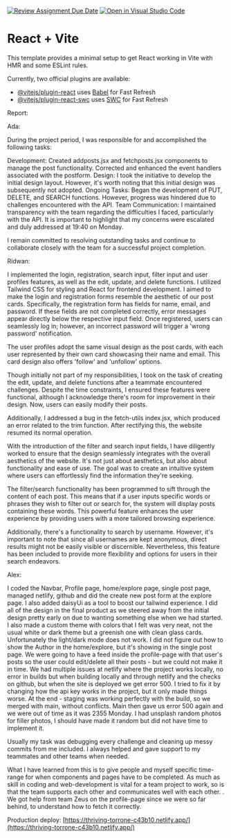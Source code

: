 [![Review Assignment Due Date](https://classroom.github.com/assets/deadline-readme-button-24ddc0f5d75046c5622901739e7c5dd533143b0c8e959d652212380cedb1ea36.svg)](https://classroom.github.com/a/8ndPp79U)
[![Open in Visual Studio Code](https://classroom.github.com/assets/open-in-vscode-718a45dd9cf7e7f842a935f5ebbe5719a5e09af4491e668f4dbf3b35d5cca122.svg)](https://classroom.github.com/online_ide?assignment_repo_id=12183453&assignment_repo_type=AssignmentRepo)
# React + Vite
This template provides a minimal setup to get React working in Vite with HMR and some ESLint rules.

Currently, two official plugins are available:

- [@vitejs/plugin-react](https://github.com/vitejs/vite-plugin-react/blob/main/packages/plugin-react/README.md) uses [Babel](https://babeljs.io/) for Fast Refresh
- [@vitejs/plugin-react-swc](https://github.com/vitejs/vite-plugin-react-swc) uses [SWC](https://swc.rs/) for Fast Refresh


Report: 

Ada:

During the project period, I was responsible for and accomplished the following tasks:

Development:
Created addposts.jsx and fetchposts.jsx components to manage the post functionality.
Corrected and enhanced the event handlers associated with the postform.
Design:
I took the initiative to develop the initial design layout. However, it's worth noting that this initial design was subsequently not adopted.
Ongoing Tasks:
Began the development of PUT, DELETE, and SEARCH functions. However, progress was hindered due to challenges encountered with the API.
Team Communication:
I maintained transparency with the team regarding the difficulties I faced, particularly with the API. It is important to highlight that my concerns were escalated and duly addressed at 19:40 on Monday.

I remain committed to resolving outstanding tasks and continue to collaborate closely with the team for a successful project completion.

Ridwan:

I implemented the login, registration, search input, filter input and user profiles features, as well as the edit, update, and delete functions. I utilized Tailwind CSS for styling and React for frontend development. I aimed to make the login and registration forms resemble the aesthetic of our post cards. Specifically, the registration form has fields for name, email, and password. If these fields are not completed correctly, error messages appear directly below the respective input field. Once registered, users can seamlessly log in; however, an incorrect password will trigger a 'wrong password' notification.

The user profiles adopt the same visual design as the post cards, with each user represented by their own card showcasing their name and email. This card design also offers 'follow' and 'unfollow' options.

Though initially not part of my responsibilities, I took on the task of creating the edit, update, and delete functions after a teammate encountered challenges. Despite the time constraints, I ensured these features were functional, although I acknowledge there's room for improvement in their design. Now, users can easily modify their posts.

Additionally, I addressed a bug in the fetch-utils index.jsx, which produced an error related to the trim function. After rectifying this, the website resumed its normal operation.

With the introduction of the filter and search input fields, I have diligently worked to ensure that the design seamlessly integrates with the overall aesthetics of the website. It's not just about aesthetics, but also about functionality and ease of use. The goal was to create an intuitive system where users can effortlessly find the information they're seeking.

The filter/search functionality has been programmed to sift through the content of each post. This means that if a user inputs specific words or phrases they wish to filter out or search for, the system will display posts containing these words. This powerful feature enhances the user experience by providing users with a more tailored browsing experience.

Additionally, there's a functionality to search by username. However, it's important to note that since all usernames are kept anonymous, direct results might not be easily visible or discernible. Nevertheless, this feature has been included to provide more flexibility and options for users in their search endeavors.



Alex:

I coded the Navbar, Profile page, home/explore page, single post page, managed netlify, github and did the create new post form at the explore page. I also added daisyUi as a tool to boost our tailwind experience. I did all of the design in the final product as we steered away from the initial design pretty early on due to wanting something else when we had started. I also made a custom theme with colors that I felt was very neat, not the usual white or dark theme but a greenish one with clean glass cards. Unfortunately the light/dark mode does not work. I did not figure out how to show the Author in the home/explore, but it's showing in the single post page. We were going to have a feed inside the profile-page with that user's posts so the user could edit/delete all their posts - but we could not make it in time. We had multiple issues at netlify where the project works locally, no error in builds but when building locally and through netlify and the checks on github, but when the site is deployed we get error 500. I tried to fix it by changing how the api key works in the project, but it only made things worse. At the end - staging was working perfectly with the build, so we merged with main, without conflicts. Main then gave us error 500 again and we were out of time as it was 2355 Monday. I had unsplash random photos for filler photos, I should have made it random but did not have time to implement it.

Usually my task was debugging every challenge and cleaning up messy commits from me included. I always helped and gave support to my teammates and other teams when needed. 
 
What I have learned from this is to give people and myself specific time-range for when components and pages have to be completed.  As much as skill in coding and web-development is vital for a team project to work, so is that the team supports each other and communicates well with each other. . We got help from team Zeus on the profile-page since we were so far behind, to understand how to fetch it correctly. 


Production deploy: [https://thriving-torrone-c43b10.netlify.app/](https://thriving-torrone-c43b10.netlify.app/)

